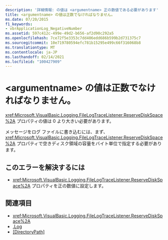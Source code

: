 ```yaml
---
description: '詳細情報: の値は <argumentname> 正の数値である必要があります'
title: <argumentname> の値は正数でなければなりません。
ms.date: 07/20/2015
f1_keywords:
- vbrApplicationLog_NegativeNumber
ms.assetid: 597c412c-499e-49d2-b656-af2d90c292a5
ms.openlocfilehash: 7ce72f5e3353c7dd406edd686b599b2d731375c7
ms.sourcegitcommit: 10e719780594efc781b15295e499c66f316068b8
ms.translationtype: MT
ms.contentlocale: ja-JP
ms.lasthandoff: 02/14/2021
ms.locfileid: "100427909"
---
```

# <a name="the-value-of-argumentname-must-be-a-positive-number"></a>\<argumentname> の値は正数でなければなりません。

<xref:Microsoft.VisualBasic.Logging.FileLogTraceListener.ReserveDiskSpace%2A> プロパティの値は 0 より大きい必要があります。  
  
 メッセージをログ ファイルに書き込むには、まず、 <xref:Microsoft.VisualBasic.Logging.FileLogTraceListener.ReserveDiskSpace%2A> プロパティで空きディスク領域の容量をバイト単位で指定する必要があります。  
  
## <a name="to-correct-this-error"></a>このエラーを解決するには  
  
- <xref:Microsoft.VisualBasic.Logging.FileLogTraceListener.ReserveDiskSpace%2A> プロパティを正の数値に設定します。  
  
## <a name="see-also"></a>関連項目

- <xref:Microsoft.VisualBasic.Logging.FileLogTraceListener.ReserveDiskSpace%2A>
- [.Log](xref:Microsoft.VisualBasic.ApplicationServices.ApplicationBase.Log)
- [[DirectoryPath]](xref:Microsoft.VisualBasic.ApplicationServices.ApplicationBase.Log)
